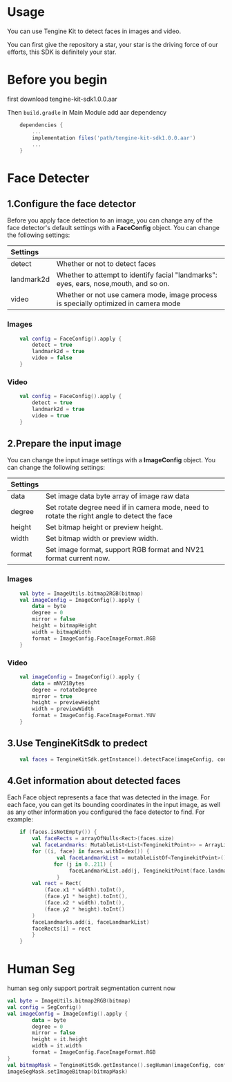 # Usage

You can use Tengine Kit to detect faces in images and video.

You can first give the repository a star, your star is the driving force of our efforts, this SDK is definitely your star.


# Before you begin

first download tengine-kit-sdk1.0.0.aar

Then ```build.gradle``` in Main Module add aar dependency
``` groovy
    dependencies {
        ...
        implementation files('path/tengine-kit-sdk1.0.0.aar')
        ...
    }
```

# Face Detecter


## 1.Configure the face detector 

Before you apply face detection to an image, you can change any of the face detector's default settings with a **FaceConfig** object. You can change the following settings:

| Settings |  |
| :------| :------ |
| detect | 	Whether or not to detect faces |
| landmark2d | Whether to attempt to identify facial "landmarks": eyes, ears, nose,mouth, and so on. |
| video | Whether or not use camera mode, image process is specially optimized in camera mode  |

### Images

``` kotlin
    val config = FaceConfig().apply {
        detect = true
        landmark2d = true
        video = false
    }
```

### Video
    
``` kotlin
    val config = FaceConfig().apply {
        detect = true
        landmark2d = true
        video = true
    }
```


## 2.Prepare the input image

You can change the input image settings with a **ImageConfig** object. You can change the following settings:

| Settings |  |
| :------| :------ |
| data | 	Set image data byte array of image raw data |
| degree | Set rotate degree need if in camera mode, need to rotate the right angle to detect the face |
| height | 	Set bitmap height or preview height. |
| width  | Set bitmap width or preview width. |
| format | Set image format, support RGB format and NV21 format current now.  |
### Images

``` kotlin
    val byte = ImageUtils.bitmap2RGB(bitmap)
    val imageConfig = ImageConfig().apply {
        data = byte
        degree = 0
        mirror = false
        height = bitmapHeight
        width = bitmapWidth
        format = ImageConfig.FaceImageFormat.RGB
    }
```

### Video

``` kotlin
    val imageConfig = ImageConfig().apply {
        data = mNV21Bytes
        degree = rotateDegree
        mirror = true
        height = previewHeight
        width = previewWidth
        format = ImageConfig.FaceImageFormat.YUV
    }
```

## 3.Use TengineKitSdk to predect 

``` kotlin
    val faces = TengineKitSdk.getInstance().detectFace(imageConfig, config)
```

## 4.Get information about detected faces

Each Face object represents a face that was detected in the image. For each face, you can get its bounding coordinates in the input image,
as well as any other information you configured the face detector to find. For example:

``` kotlin
    if (faces.isNotEmpty()) {
        val faceRects = arrayOfNulls<Rect>(faces.size)
        val faceLandmarks: MutableList<List<TenginekitPoint>> = ArrayList<List<TenginekitPoint>>()
        for ((i, face) in faces.withIndex()) {
    			val faceLandmarkList = mutableListOf<TenginekitPoint>()
    	       for (j in 0..211) {
        			faceLandmarkList.add(j, TenginekitPoint(face.landmark[j * 2] * width, face.landmark[j * 2 + 1] * height))
    			}
		val rect = Rect(
		    (face.x1 * width).toInt(),
		    (face.y1 * height).toInt(),
		    (face.x2 * width).toInt(),
		    (face.y2 * height).toInt()
		)
		faceLandmarks.add(i, faceLandmarkList)
		faceRects[i] = rect
        }
    }
```

# Human Seg

human seg only support portrait segmentation current now

``` kotlin
val byte = ImageUtils.bitmap2RGB(bitmap)
val config = SegConfig()
val imageConfig = ImageConfig().apply {
		data = byte
		degree = 0
		mirror = false
		height = it.height
		width = it.width
		format = ImageConfig.FaceImageFormat.RGB
}
val bitmapMask = TengineKitSdk.getInstance().segHuman(imageConfig, config)
imageSegMask.setImageBitmap(bitmapMask)
```


